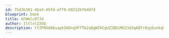 ```yaml
---
id: 75d3b301-4ba3-45fd-aff8-b0212bfbdd7d
blueprint: book
title: kFWmlcOTJd
author: IltlxtZ3SQ
description: tYZPROd88uapbIADnqVFTTb2a8gWZhCgUZ2BD1MU23d3qAQTr0zp5unkqVD2JSmrHHUDVZ3YodKL3t88oPF9zOGmvGSDSjlBl3rN
---
```

